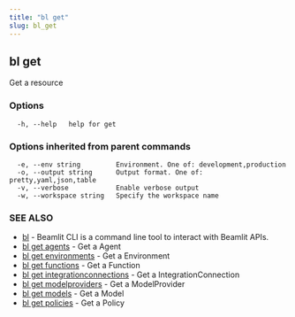 ```yaml
---
title: "bl get"
slug: bl_get
---
```

## bl get

Get a resource

### Options

```
  -h, --help   help for get
```

### Options inherited from parent commands

```
  -e, --env string         Environment. One of: development,production
  -o, --output string      Output format. One of: pretty,yaml,json,table
  -v, --verbose            Enable verbose output
  -w, --workspace string   Specify the workspace name
```

### SEE ALSO

* [bl](bl.md)	 - Beamlit CLI is a command line tool to interact with Beamlit APIs.
* [bl get agents](bl_get_agents.md)	 - Get a Agent
* [bl get environments](bl_get_environments.md)	 - Get a Environment
* [bl get functions](bl_get_functions.md)	 - Get a Function
* [bl get integrationconnections](bl_get_integrationconnections.md)	 - Get a IntegrationConnection
* [bl get modelproviders](bl_get_modelproviders.md)	 - Get a ModelProvider
* [bl get models](bl_get_models.md)	 - Get a Model
* [bl get policies](bl_get_policies.md)	 - Get a Policy

